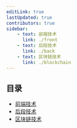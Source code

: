 ```yaml
---
editLink: true
lastUpdated: true
contributors: true
sidebar: 
    - text: 前端技术 
      link: ./front
    - text: 后段技术 
      link: ./back
    - text: 区块链技术 
      link: ./blockchain
---
```

## 目录
- [前端技术](./front)
- [后段技术](./back)
- [区块链技术](./blockchain)
